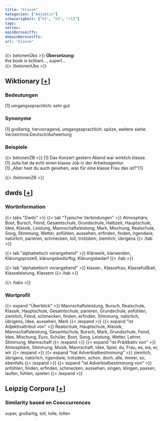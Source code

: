 ```yaml
---
title: "klasse"
kategorien: ["Adjektiv"]
schwierigkeit: ["k1", "h3", "r13"]
tags:
series:
mainDornseiffs:
domainDornseiffs:
url: "klasse"
---
```


{{< betonenÜbs >}}
**Übersetzung:**  
the book is brilliant..., super!...  
{{< /betonenÜbs >}}

## Wiktionary [[+](https://de.wiktionary.org/wiki/klasse)]

### Bedeutungen
[1] umgangssprachlich: sehr gut  

### Synonyme
[1] großartig, hervorragend, umgangssprachlich: spitze, weitere siehe: Verzeichnis:Deutsch/Aufwertung  

### Beispiele
{{< betonenZB >}}
[1] Das Konzert gestern Abend war wirklich klasse.  
[1] Julia hat da echt einen klasse Job in der Arbeitsagentur.  
[1] „Aber hast du auch gesehen, was für eine klasse Frau das ist?“[1]  

{{< /betonenZB >}}


## dwds [[+](https://www.dwds.de/wb/klasse)]

### Wortinformation
{{< tabs "Dwds" >}}
{{< tab "Typische Verbindungen" >}}
Atmosphäre, Boot, Bursch, Feind, Gesamtschule, Grundschule, Halbzeit, Hauptschule, Idee, Klassik, Leistung, Mannschaftsleistung, Mark, Mischung, Realschule, Song, Stimmung, Wetter, anfühlen, aussehen, erfinden, finden, irgendwie, natürlich, parieren, schmecken, toll, trotzdem, ziemlich, übrigens
{{< /tab >}}

{{< tab "alphabetisch vorangehend" >}}
Klärwerk, klarwerden, Klärungsprozeß, klärungsbedürftig, Klärungsbedarf
{{< /tab >}}

{{< tab "alphabetisch vorangehend" >}}
klasse-, Klassefrau, Klassefußball, Klasseleistung, Klassem
{{< /tab >}}

{{< /tabs >}}

### Wortprofil
{{< expand "Überblick" >}} Mannschaftsleistung, Bursch, Realschule, Klassik, Hauptschule, Gesamtschule, parieren, Grundschule, anfühlen, ziemlich, Feind, schmecken, finden, erfinden, Stimmung, natürlich, übrigens, Idee, aussehen, Mark {{< /expand >}}
{{< expand "ist Adjektivattribut von" >}} Realschule, Hauptschule, Klassik, Mannschaftsleistung, Gesamtschule, Bursch, Mark, Grundschule, Feind, Idee, Mischung, Euro, Schüler, Boot, Song, Leistung, Wetter, Lehrer, Stimmung, Mannschaft {{< /expand >}}
{{< expand "ist Prädikativ von" >}} Atmosphäre, Stimmung, Musik, Mannschaft, Idee, Spiel, du, Frau, es, sie, er, wir {{< /expand >}}
{{< expand "hat Adverbialbestimmung" >}} ziemlich, übrigens, natürlich, irgendwie, trotzdem, schon, doch, alle, immer, so, ebenfalls {{< /expand >}}
{{< expand "ist Adverbialbestimmung von" >}} anfühlen, finden, erfinden, schmecken, aussehen, singen, klingen, passen, laufen, fühlen, spielen {{< /expand >}}

## Leipzig Corpora [[+](https://corpora.uni-leipzig.de/en/res?word=klasse&corpusId=deu_newscrawl-public_2018)]


### Similarity based on Cooccurrences
super, großartig, toll, tolle, tollen

